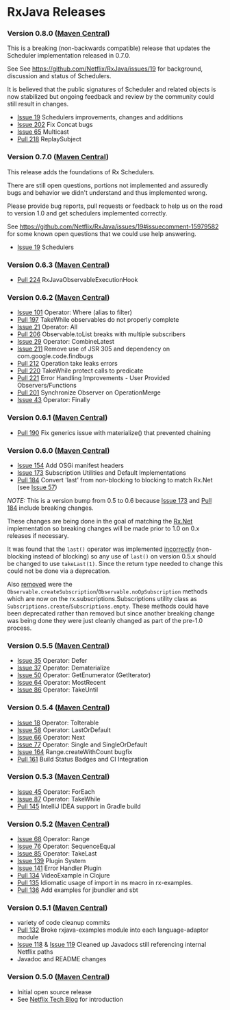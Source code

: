 # RxJava Releases #

### Version 0.8.0 ([Maven Central](http://search.maven.org/#search%7Cga%7C1%7Cg%3A%22com.netflix.rxjava%22%20AND%20v%3A%220.8.0%22)) ###

This is a breaking (non-backwards compatible) release that updates the Scheduler implementation released in 0.7.0.

See See https://github.com/Netflix/RxJava/issues/19 for background, discussion and status of Schedulers.

It is believed that the public signatures of Scheduler and related objects is now stabilized but ongoing feedback and review by the community could still result in changes.

* [Issue 19](https://github.com/Netflix/RxJava/issues/19) Schedulers improvements, changes and additions
* [Issue 202](https://github.com/Netflix/RxJava/issues/202) Fix Concat bugs
* [Issue 65](https://github.com/Netflix/RxJava/issues/65) Multicast
* [Pull 218](https://github.com/Netflix/RxJava/pull/218) ReplaySubject

### Version 0.7.0 ([Maven Central](http://search.maven.org/#search%7Cga%7C1%7Cg%3A%22com.netflix.rxjava%22%20AND%20v%3A%220.7.0%22)) ###

This release adds the foundations of Rx Schedulers.

There are still open questions, portions not implemented and assuredly bugs and behavior we didn't understand and thus implemented wrong.

Please provide bug reports, pull requests or feedback to help us on the road to version 1.0 and get schedulers implemented correctly.

See https://github.com/Netflix/RxJava/issues/19#issuecomment-15979582 for some known open questions that we could use help answering.

* [Issue 19](https://github.com/Netflix/RxJava/issues/19) Schedulers

### Version 0.6.3 ([Maven Central](http://search.maven.org/#search%7Cga%7C1%7Cg%3A%22com.netflix.rxjava%22%20AND%20v%3A%220.6.3%22)) ###

* [Pull 224](https://github.com/Netflix/RxJava/pull/224) RxJavaObservableExecutionHook

### Version 0.6.2 ([Maven Central](http://search.maven.org/#search%7Cga%7C1%7Cg%3A%22com.netflix.rxjava%22%20AND%20v%3A%220.6.2%22)) ###

* [Issue 101](https://github.com/Netflix/RxJava/issues/101) Operator: Where (alias to filter)
* [Pull 197](https://github.com/Netflix/RxJava/pull/197) TakeWhile observables do not properly complete
* [Issue 21](https://github.com/Netflix/RxJava/issues/21) Operator: All
* [Pull 206](https://github.com/Netflix/RxJava/pull/206) Observable.toList breaks with multiple subscribers
* [Issue 29](https://github.com/Netflix/RxJava/issues/29) Operator: CombineLatest
* [Issue 211](https://github.com/Netflix/RxJava/issues/211) Remove use of JSR 305 and dependency on com.google.code.findbugs
* [Pull 212](https://github.com/Netflix/RxJava/pull/212) Operation take leaks errors
* [Pull 220](https://github.com/Netflix/RxJava/pull/220) TakeWhile protect calls to predicate
* [Pull 221](https://github.com/Netflix/RxJava/pull/221) Error Handling Improvements - User Provided Observers/Functions
* [Pull 201](https://github.com/Netflix/RxJava/pull/201) Synchronize Observer on OperationMerge
* [Issue 43](https://github.com/Netflix/RxJava/issues/43) Operator: Finally

### Version 0.6.1 ([Maven Central](http://search.maven.org/#search%7Cga%7C1%7Cg%3A%22com.netflix.rxjava%22%20AND%20v%3A%220.6.1%22)) ###

* [Pull 190](https://github.com/Netflix/RxJava/pull/190) Fix generics issue with materialize() that prevented chaining

### Version 0.6.0 ([Maven Central](http://search.maven.org/#search%7Cga%7C1%7Cg%3A%22com.netflix.rxjava%22%20AND%20v%3A%220.6.0%22)) ###

* [Issue 154](https://github.com/Netflix/RxJava/issues/154) Add OSGi manifest headers
* [Issue 173](https://github.com/Netflix/RxJava/issues/173) Subscription Utilities and Default Implementations
* [Pull 184](https://github.com/Netflix/RxJava/pull/184) Convert 'last' from non-blocking to blocking to match Rx.Net (see [Issue 57](https://github.com/Netflix/RxJava/issues/57))

*NOTE:* This is a version bump from 0.5 to 0.6 because [Issue 173](https://github.com/Netflix/RxJava/issues/173) and [Pull 184](https://github.com/Netflix/RxJava/pull/184) include breaking changes.

These changes are being done in the goal of matching the [Rx.Net](https://rx.codeplex.com) implementation so breaking changes will be made prior to 1.0 on 0.x releases if necessary.

It was found that the `last()` operator was implemented [incorrectly](https://github.com/Netflix/RxJava/issues/57) (non-blocking instead of blocking) so any use of `last()` on version 0.5.x should be changed to use `takeLast(1)`. Since the return type needed to change this could not be done via a deprecation.

Also [removed](https://github.com/Netflix/RxJava/issues/173) were the `Observable.createSubscription`/`Observable.noOpSubscription` methods which are now on the rx.subscriptions.Subscriptions utility class as `Subscriptions.create`/`Subscriptions.empty`. These methods could have been deprecated rather than removed but since another breaking change was being done they were just cleanly changed as part of the pre-1.0 process.


### Version 0.5.5 ([Maven Central](http://search.maven.org/#search%7Cga%7C1%7Cg%3A%22com.netflix.rxjava%22%20AND%20v%3A%220.5.5%22)) ###

* [Issue 35](https://github.com/Netflix/RxJava/issues/35) Operator: Defer
* [Issue 37](https://github.com/Netflix/RxJava/issues/37) Operator: Dematerialize
* [Issue 50](https://github.com/Netflix/RxJava/issues/50) Operator: GetEnumerator (GetIterator)
* [Issue 64](https://github.com/Netflix/RxJava/issues/64) Operator: MostRecent
* [Issue 86](https://github.com/Netflix/RxJava/issues/86) Operator: TakeUntil

### Version 0.5.4 ([Maven Central](http://search.maven.org/#search%7Cga%7C1%7Cg%3A%22com.netflix.rxjava%22%20AND%20v%3A%220.5.4%22)) ###

* [Issue 18](https://github.com/Netflix/RxJava/issues/18) Operator: ToIterable
* [Issue 58](https://github.com/Netflix/RxJava/issues/58) Operator: LastOrDefault
* [Issue 66](https://github.com/Netflix/RxJava/issues/66) Operator: Next
* [Issue 77](https://github.com/Netflix/RxJava/issues/77) Operator: Single and SingleOrDefault
* [Issue 164](https://github.com/Netflix/RxJava/issues/164) Range.createWithCount bugfix
* [Pull 161](https://github.com/Netflix/RxJava/pull/161) Build Status Badges and CI Integration

### Version 0.5.3 ([Maven Central](http://search.maven.org/#search%7Cga%7C1%7Cg%3A%22com.netflix.rxjava%22%20AND%20v%3A%220.5.3%22)) ###

* [Issue 45](https://github.com/Netflix/RxJava/issues/45) Operator: ForEach
* [Issue 87](https://github.com/Netflix/RxJava/issues/87) Operator: TakeWhile
* [Pull 145](https://github.com/Netflix/RxJava/pull/145) IntelliJ IDEA support in Gradle build

### Version 0.5.2 ([Maven Central](http://search.maven.org/#search%7Cga%7C1%7Cg%3A%22com.netflix.rxjava%22%20AND%20v%3A%220.5.2%22)) ###

* [Issue 68](https://github.com/Netflix/RxJava/issues/68) Operator: Range
* [Issue 76](https://github.com/Netflix/RxJava/issues/76) Operator: SequenceEqual
* [Issue 85](https://github.com/Netflix/RxJava/issues/85) Operator: TakeLast
* [Issue 139](https://github.com/Netflix/RxJava/issues/85) Plugin System
* [Issue 141](https://github.com/Netflix/RxJava/issues/85) Error Handler Plugin
* [Pull 134](https://github.com/Netflix/RxJava/pull/134) VideoExample in Clojure
* [Pull 135](https://github.com/Netflix/RxJava/pull/135) Idiomatic usage of import in ns macro in rx-examples.
* [Pull 136](https://github.com/Netflix/RxJava/pull/136) Add examples for jbundler and sbt

### Version 0.5.1 ([Maven Central](http://search.maven.org/#search%7Cga%7C1%7Cg%3A%22com.netflix.rxjava%22%20AND%20v%3A%220.5.1%22)) ###

* variety of code cleanup commits
* [Pull 132](https://github.com/Netflix/RxJava/pull/132) Broke rxjava-examples module into each language-adaptor module
* [Issue 118](https://github.com/Netflix/RxJava/issues/118) & [Issue 119](https://github.com/Netflix/Hystrix/issues/119) Cleaned up Javadocs still referencing internal Netflix paths
* Javadoc and README changes

### Version 0.5.0  ([Maven Central](http://search.maven.org/#search%7Cga%7C1%7Cg%3A%22com.netflix.rxjava%22%20AND%20v%3A%220.5.0%22)) ###

* Initial open source release 
* See [Netflix Tech Blog](http://techblog.netflix.com/2013/02/rxjava-netflix-api.html) for introduction
